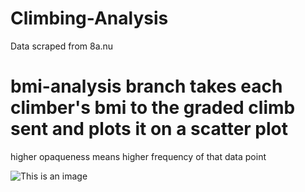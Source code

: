 # Climbing-Analysis
Data scraped from 8a.nu


# bmi-analysis branch takes each climber's bmi to the graded climb sent and plots it on a scatter plot

higher opaqueness means higher frequency of that data point

![This is an image](https://imgur.com/XPuWgvY)

